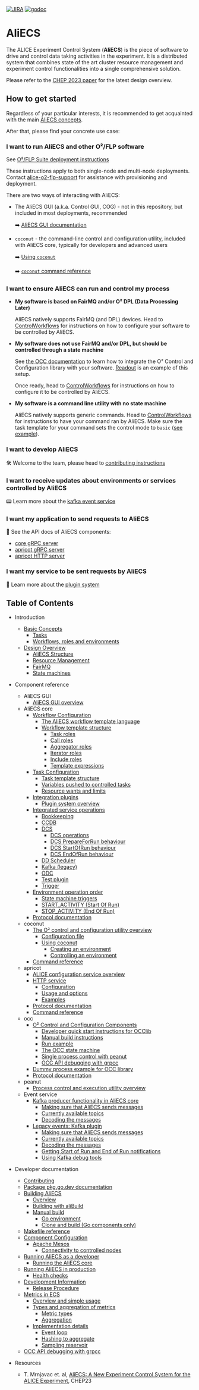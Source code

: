 [![JIRA](https://img.shields.io/badge/JIRA-Report%20issue-blue.svg)](https://alice.its.cern.ch/jira/secure/CreateIssue.jspa?pid=11232&issuetype=1)
[![godoc](https://img.shields.io/badge/godoc-Reference-5272B4.svg)](https://godoc.org/github.com/AliceO2Group/Control)
# AliECS

The ALICE Experiment Control System (**AliECS**) is the piece of software to drive and control data taking activities in the experiment.
It is a distributed system that combines state of the art cluster resource management and experiment control functionalities into a single comprehensive solution.

Please refer to the [CHEP 2023 paper](https://doi.org/10.1051/epjconf/202429502027) for the latest design overview.

## How to get started

Regardless of your particular interests, it is recommended to get acquainted with the main [AliECS concepts](docs/handbook/concepts.md).

After that, please find your concrete use case:

### I want to **run AliECS** and other O²/FLP software

See [O²/FLP Suite deployment instructions](https://alice-flp.docs.cern.ch/system-configuration/utils/o2-flp-setup/)

These instructions apply to both single-node and multi-node deployments.
Contact [alice-o2-flp-support](mailto:alice-o2-flp-support@cern.ch) for assistance with provisioning and deployment.

There are two ways of interacting with AliECS:

- The AliECS GUI (a.k.a. Control GUI, COG) - not in this repository, but included in most deployments, recommended

  :arrow_right: [AliECS GUI documentation](hacking/COG.md)

- `coconut` - the command-line control and configuration utility, included with AliECS core, typically for developers and advanced users

  :arrow_right: [Using `coconut`](https://alice-flp.docs.cern.ch/aliecs/coconut/)

  :arrow_right: [`coconut` command reference](https://alice-flp.docs.cern.ch/aliecs/coconut/doc/coconut/)
    
### I want to ensure AliECS can **run and control my process**

* **My software is based on FairMQ and/or O² DPL (Data Processing Later)**
  
    AliECS natively supports FairMQ (and DPL) devices.
    Head to [ControlWorkflows](https://github.com/AliceO2Group/ControlWorkflows) for instructions on how to configure your software to be controlled by AliECS.
  
* **My software does not use FairMQ and/or DPL, but should be controlled through a state machine**
  
    See [the OCC documentation](occ/README.md) to learn how to integrate the O² Control and Configuration library with your software. [Readout](https://github.com/AliceO2Group/Readout) is an example of this setup.

    Once ready, head to [ControlWorkflows](https://github.com/AliceO2Group/ControlWorkflows) for instructions on how to configure it to be controlled by AliECS.

* **My software is a command line utility with no state machine**
  
    AliECS natively supports generic commands.
    Head to [ControlWorkflows](https://github.com/AliceO2Group/ControlWorkflows) for instructions to have your command ran by AliECS.
    Make sure the task template for your command sets the control mode to `basic` ([see example](https://github.com/AliceO2Group/ControlWorkflows/blob/master/tasks/o2-roc-cleanup.yaml)).
    
### I want to develop AliECS

:hammer_and_wrench: Welcome to the team, please head to [contributing instructions](/docs/CONTRIBUTING.md)

### I want to receive updates about environments or services controlled by AliECS

:pager: Learn more about the [kafka event service](/docs/kafka.md)

### I want my application to send requests to AliECS

:scroll: See the API docs of AliECS components:

- [core gRPC server](/docs/apidocs_aliecs.md)
- [apricot gRPC server](/docs/apidocs_apricot.md)
- [apricot HTTP server](/apricot/docs/apricot_http_service.md)

### I want my service to be sent requests by AliECS

:electric_plug: Learn more about the [plugin system](/core/integration/README.md)

## Table of Contents

* Introduction
  * [Basic Concepts](/docs/handbook/concepts.md#basic-concepts)
    * [Tasks](/docs/handbook/concepts.md#tasks)
    * [Workflows, roles and environments](/docs/handbook/concepts.md#workflows-roles-and-environments)
  * [Design Overview](/docs/handbook/overview.md#design-overview)
    * [AliECS Structure](/docs/handbook/overview.md#aliecs-structure)
    * [Resource Management](/docs/handbook/overview.md#resource-management)
    * [FairMQ](/docs/handbook/overview.md#fairmq)
    * [State machines](/docs/handbook/overview.md#state-machines)

* Component reference
  * AliECS GUI
    * [AliECS GUI overview](/hacking/COG.md)
  * AliECS core
    * [Workflow Configuration](/docs/handbook/configuration.md#workflow-configuration)
      * [The AliECS workflow template language](/docs/handbook/configuration.md#the-aliecs-workflow-template-language)
      * [Workflow template structure](/docs/handbook/configuration.md#workflow-template-structure)
        * [Task roles](/docs/handbook/configuration.md#task-roles)
        * [Call roles](/docs/handbook/configuration.md#call-roles)
        * [Aggregator roles](/docs/handbook/configuration.md#aggregator-roles)
        * [Iterator roles](/docs/handbook/configuration.md#iterator-roles)
        * [Include roles](/docs/handbook/configuration.md#include-roles)
        * [Template expressions](/docs/handbook/configuration.md#template-expressions)
    * [Task Configuration](/docs/handbook/configuration.md#task-configuration)
      * [Task template structure](/docs/handbook/configuration.md#task-template-structure)
      * [Variables pushed to controlled tasks](/docs/handbook/configuration.md#variables-pushed-to-controlled-tasks)
      * [Resource wants and limits](/docs/handbook/configuration.md#resource-wants-and-limits)
    * [Integration plugins](/core/integration/README.md#integration-plugins)
      * [Plugin system overview](/core/integration/README.md#plugin-system-overview)
    * [Integrated service operations](/core/integration/README.md#integrated-service-operations)
      * [Bookkeeping](/core/integration/README.md#bookkeeping)
      * [CCDB](/core/integration/README.md#ccdb)
      * [DCS](/core/integration/README.md#dcs)
        * [DCS operations](/core/integration/README.md#dcs-operations)
        * [DCS PrepareForRun behaviour](/core/integration/README.md#dcs-prepareforrun-behaviour)
        * [DCS StartOfRun behaviour](/core/integration/README.md#dcs-startofrun-behaviour)
        * [DCS EndOfRun behaviour](/core/integration/README.md#dcs-endofrun-behaviour)
      * [DD Scheduler](/core/integration/README.md#dd-scheduler)
      * [Kafka (legacy)](/core/integration/README.md#kafka-legacy)
      * [ODC](/core/integration/README.md#odc)
      * [Test plugin](/core/integration/README.md#test-plugin)
      * [Trigger](/core/integration/README.md#trigger)
    * [Environment operation order](/docs/handbook/operation_order.md#environment-operation-order)
      * [State machine triggers](/docs/handbook/operation_order.md#state-machine-triggers)
      * [START_ACTIVITY (Start Of Run)](/docs/handbook/operation_order.md#start_activity-start-of-run)
      * [STOP_ACTIVITY (End Of Run)](/docs/handbook/operation_order.md#stop_activity-end-of-run)
    * [Protocol documentation](/docs/apidocs_aliecs.md)
  * coconut
    * [The O² control and configuration utility overview](/coconut/README.md#the-o-control-and-configuration-utility-overview)
      * [Configuration file](/coconut/README.md#configuration-file)
      * [Using coconut](/coconut/README.md#using-coconut)
        * [Creating an environment](/coconut/README.md#creating-an-environment)
        * [Controlling an environment](/coconut/README.md#controlling-an-environment)
    * [Command reference](/coconut/doc/coconut.md)
  * apricot
    * [ALICE configuration service overview](/apricot/README.md#alice-configuration-service-overview)
    * [HTTP service](/apricot/docs/apricot_http_service.md#apricot-http-service)
      * [Configuration](/apricot/docs/apricot_http_service.md#configuration)
      * [Usage and options](/apricot/docs/apricot_http_service.md#usage-and-options)
      * [Examples](/apricot/docs/apricot_http_service.md#examples)
    * [Protocol documentation](/docs/apidocs_apricot.md)
    * [Command reference](/apricot/docs/apricot.md)
  * occ
    * [O² Control and Configuration Components](/occ/README.md#o-control-and-configuration-components)
      * [Developer quick start instructions for OCClib](/occ/README.md#developer-quick-start-instructions-for-occlib)
      * [Manual build instructions](/occ/README.md#manual-build-instructions)
      * [Run example](/occ/README.md#run-example)
      * [The OCC state machine](/occ/README.md#the-occ-state-machine)
      * [Single process control with peanut](/occ/README.md#single-process-control-with-peanut)
      * [OCC API debugging with grpcc](/occ/README.md#occ-api-debugging-with-grpcc)
    * [Dummy process example for OCC library](/occ/occlib/examples/dummy-process/README.md#dummy-process-example-for-occ-library)
    * [Protocol documentation](/docs/apidocs_occ.md)
  * peanut
    * [Process control and execution utility overview](/occ/peanut/README.md)
  * Event service
    * [Kafka producer functionality in AliECS core](/docs/kafka.md#kafka-producer-functionality-in-aliecs-core)
      * [Making sure that AliECS sends messages](/docs/kafka.md#making-sure-that-aliecs-sends-messages)
      * [Currently available topics](/docs/kafka.md#currently-available-topics)
      * [Decoding the messages](/docs/kafka.md#decoding-the-messages)
    * [Legacy events: Kafka plugin](/docs/kafka.md#legacy-events-kafka-plugin)
      * [Making sure that AliECS sends messages](/docs/kafka.md#making-sure-that-aliecs-sends-messages-1)
      * [Currently available topics](/docs/kafka.md#currently-available-topics-1)
      * [Decoding the messages](/docs/kafka.md#decoding-the-messages-1)
      * [Getting Start of Run and End of Run notifications](/docs/kafka.md#getting-start-of-run-and-end-of-run-notifications)
      * [Using Kafka debug tools](/docs/kafka.md#using-kafka-debug-tools)

* Developer documentation
  * [Contributing](/docs/CONTRIBUTING.md)
  * [Package pkg.go.dev documentation](https://pkg.go.dev/github.com/AliceO2Group/Control)
  * [Building AliECS](/docs/building.md#building-aliecs)
    * [Overview](/docs/building.md#overview)
    * [Building with aliBuild](/docs/building.md#building-with-alibuild)
    * [Manual build](/docs/building.md#manual-build)
      * [Go environment](/docs/building.md#go-environment)
      * [Clone and build (Go components only)](/docs/building.md#clone-and-build-go-components-only)
  * [Makefile reference](/docs/makefile_reference.md)
  * [Component Configuration](/docs/handbook/appconfiguration.md#component-configuration)
    * [Apache Mesos](/docs/handbook/appconfiguration.md#apache-mesos)
      * [Connectivity to controlled nodes](/docs/handbook/appconfiguration.md#connectivity-to-controlled-nodes)
  * [Running AliECS as a developer](/docs/running.md#running-aliecs-as-a-developer)
    * [Running the AliECS core](/docs/running.md#running-the-aliecs-core)
  * [Running AliECS in production](/docs/running.md#running-aliecs-in-production)
    * [Health checks](/docs/running.md#health-checks)
  * [Development Information](/docs/development.md#development-information)
    * [Release Procedure](/docs/development.md#release-procedure)
  * [Metrics in ECS](/docs/metrics.md#metrics-in-ecs)
    * [Overview and simple usage](/docs/metrics.md#overview-and-simple-usage)
    * [Types and aggregation of metrics](/docs/metrics.md#types-and-aggregation-of-metrics)
      * [Metric types](/docs/metrics.md#metric-types)
      * [Aggregation](/docs/metrics.md#aggregation)
    * [Implementation details](/docs/metrics.md#implementation-details)
      * [Event loop](/docs/metrics.md#event-loop)
      * [Hashing to aggregate](/docs/metrics.md#hashing-to-aggregate)
      * [Sampling reservoir](/docs/metrics.md#sampling-reservoir)
  * [OCC API debugging with grpcc](/docs/using_grpcc_occ.md#occ-api-debugging-with-grpcc)

* Resources
  * T. Mrnjavac et. al, [AliECS: A New Experiment Control System for the ALICE Experiment](https://doi.org/10.1051/epjconf/202429502027), CHEP23

